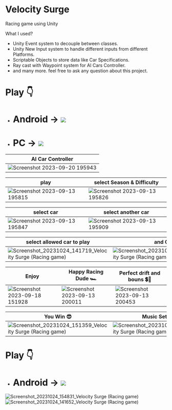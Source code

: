 # Velocity Surge 
Racing game using Unity

 What I used?
 - Unity Event system to decouple between classes.
 - Unity New Input system to handle different inputs from different Platforms.
 - Scriptable Objects to store data like Car Specifications.
 - Ray cast with Waypoint system for AI Cars Controller.
 - and many more. feel free to ask any question about this project.

# Play 👇
 - # Android ->  [![](https://img.shields.io/badge/Google_Play-blue.svg)](https://play.google.com/store/apps/details?id=com.Abdullah.CrazyFast)
 - # PC ->    [![](https://img.shields.io/badge/Itch.io-red.svg)](https://abdullah000.itch.io/velocity-surge)

   

|   AI Car Controller                           |                                                                   
| ----------------------------------- | 
|![Screenshot 2023-09-20 195943](https://github.com/Abdullah165/Crazy_Fast/assets/63372032/4c5790aa-953d-470a-b851-3574fee2f64b) | 



| play               | select Season & Difficulty               |
| ---------------------- | ---------------------- |
|![Screenshot 2023-09-13 195815](https://github.com/Abdullah165/Crazy_Fast/assets/63372032/24d5694f-e352-4235-aada-2d58eb8bb3c4) | ![Screenshot 2023-09-13 195826](https://github.com/Abdullah165/Crazy_Fast/assets/63372032/99a2fdb7-aa75-41df-aa8b-0680d4b4d694) |

| select car               | select another car           |
| ---------------------- | ---------------------- |
|![Screenshot 2023-09-13 195847](https://github.com/Abdullah165/Crazy_Fast/assets/63372032/5b4dc4b2-2150-4328-99c8-8304fd21df56) | ![Screenshot 2023-09-13 195909](https://github.com/Abdullah165/Crazy_Fast/assets/63372032/a96f4119-5436-4e6b-8dd9-6106c8f42cca) |

| select allowed car to play               | and Go          |
| ---------------------- | ---------------------- |
|![Screenshot_20231024_141719_Velocity Surge (Racing game)](https://github.com/Abdullah165/Velocity-Surge/assets/63372032/a4858c93-f9f5-4710-b929-9fea2e582e4d) |![Screenshot_20231024_141730_Velocity Surge (Racing game)](https://github.com/Abdullah165/Velocity-Surge/assets/63372032/3acd9651-15d2-4334-94e0-39a5599b96b2) |

| Enjoy        | Happy Racing Dude 🏎️| Perfect drift and bouns 💲💸|
| ---------------------- | ---------------------- | --------------------------|
|![Screenshot 2023-09-18 151928](https://github.com/Abdullah165/Crazy_Fast/assets/63372032/3b32a6b7-d920-4ac4-b69f-3f9e2a1982a8) |![Screenshot 2023-09-13 200011](https://github.com/Abdullah165/Crazy_Fast/assets/63372032/942239f9-94fb-4da4-a927-ec8ae24dfe4c) |![Screenshot 2023-09-13 200453](https://github.com/Abdullah165/Crazy_Fast/assets/63372032/e58a29b7-d044-4db8-97d0-d78ff7aad802)|



| You Win 😎        |  Music Settings 🎶 |Pause 🤨|
| ---------------------- | ---------------------- | --------------------------|
|![Screenshot_20231024_151359_Velocity Surge (Racing game)](https://github.com/Abdullah165/Velocity-Surge/assets/63372032/08b1bcfb-b62e-4774-9b9b-9f1402842582) |![Screenshot_20231024_141826_Velocity Surge (Racing game)](https://github.com/Abdullah165/Velocity-Surge/assets/63372032/3d3a22ef-44ae-4e92-8e2d-47632b5b6523)|![Screenshot_20231024_141819_Velocity Surge (Racing game)](https://github.com/Abdullah165/Velocity-Surge/assets/63372032/875d80c0-191c-47e7-b649-552222f797e5)|






# Play 👇
 - # Android -> [![](https://img.shields.io/badge/Google_Play-yellow.svg)](https://play.google.com/store/apps/details?id=com.Abdullah.CrazyFast)
![Screenshot_20231024_154831_Velocity Surge (Racing game)](https://github.com/Abdullah165/Velocity-Surge/assets/63372032/a760c6cb-dbea-4586-8295-8a73e9834726)
![Screenshot_20231024_141652_Velocity Surge (Racing game)](https://github.com/Abdullah165/Velocity-Surge/assets/63372032/db4a7aa7-c9c0-4d3d-8ef8-fe90df94ed33)



